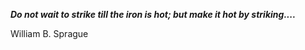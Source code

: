 _**Do not wait to strike till the iron is hot; but make it hot by striking....**_

William B. Sprague